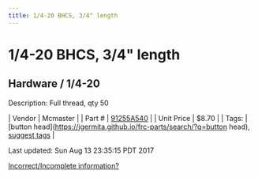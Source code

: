 ```yaml
---
title: 1/4-20 BHCS, 3/4" length
---
```


# 1/4-20 BHCS, 3/4" length
## Hardware / 1/4-20
Description: 	Full thread, qty 50 

| Vendor | Mcmaster | 
| Part # | [91255A540](https://www.mcmaster.com/#91255A540) | 
| Unit Price | $8.70 | 
| Tags: | [button head](https://jgermita.github.io/frc-parts/search/?q=button head), [suggest tags](https://docs.google.com/forms/d/e/1FAIpQLSeWyY8v3RgOty-MyWmh9U0iivNYN_molChYyS-0U-o-kOAv_g/viewform) | 

Last updated: Sun Aug 13 23:35:15 PDT 2017

 [Incorrect/Incomplete information?](https://docs.google.com/forms/d/e/1FAIpQLSeWyY8v3RgOty-MyWmh9U0iivNYN_molChYyS-0U-o-kOAv_g/viewform)